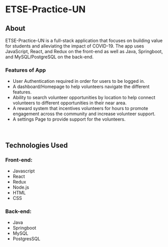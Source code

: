 # ETSE-Practice-UN

## About

ETSE-Practice-UN is a full-stack application that focuses on building value for students and alleviating the impact of COVID-19.  The app uses JavaScript, React, and Redux on the front-end as well as Java, Springboot, and MySQL/PostgreSQL on the back-end.

### Features of App
* User Authentication required in order for users to be logged in.
* A dashboard/Homepage to help volunteers navigate the different features.
* Ability to search volunteer opportunities by location to help connect volunteers to different opportunities in their near area.
* A reward system that incentives volunteers for hours to promote engagement across the community and increase volunteer support.
* A settings Page to provide support for the volunteers.

<br>

## Technologies Used

### Front-end:
* Javascript
* React
* Redux
* Node.js
* HTML
* CSS

### Back-end:
* Java
* Springboot
* MySQL
* PostgresSQL

<br>
